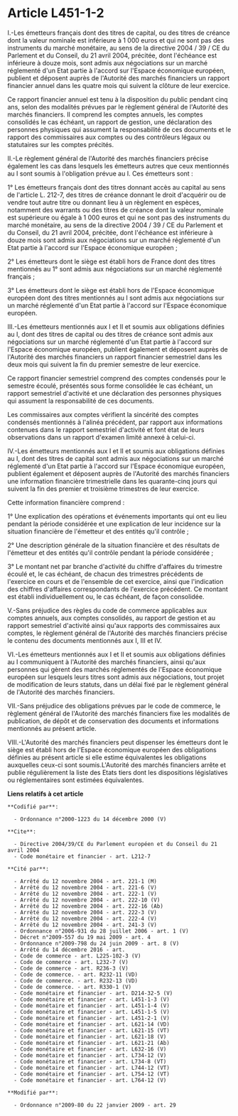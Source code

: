 # Article L451-1-2

I.-Les émetteurs français dont des titres de capital, ou des titres de créance dont la valeur nominale est inférieure à 1 000
euros et qui ne sont pas des instruments du marché monétaire, au sens de la directive 2004 / 39 / CE du Parlement et du
Conseil, du 21 avril 2004, précitée, dont l'échéance est inférieure à douze mois, sont admis aux négociations sur un marché
réglementé d'un Etat partie à l'accord sur l'Espace économique européen, publient et déposent auprès de l'Autorité des
marchés financiers un rapport financier annuel dans les quatre mois qui suivent la clôture de leur exercice. 

Ce rapport financier annuel est tenu à la disposition du public pendant cinq ans, selon des modalités prévues par le
règlement général de l'Autorité des marchés financiers. Il comprend les comptes annuels, les comptes consolidés le cas
échéant, un rapport de gestion, une déclaration des personnes physiques qui assument la responsabilité de ces documents et le
rapport des commissaires aux comptes ou des contrôleurs légaux ou statutaires sur les comptes précités. 

II.-Le règlement général de l'Autorité des marchés financiers précise également les cas dans lesquels les émetteurs autres
que ceux mentionnés au I sont soumis à l'obligation prévue au I. Ces émetteurs sont : 

1° Les émetteurs français dont des titres donnant accès au capital au sens de l'article L. 212-7, des titres de créance
donnant le droit d'acquérir ou de vendre tout autre titre ou donnant lieu à un règlement en espèces, notamment des warrants
ou des titres de créance dont la valeur nominale est supérieure ou égale à 1 000 euros et qui ne sont pas des instruments du
marché monétaire, au sens de la directive 2004 / 39 / CE du Parlement et du Conseil, du 21 avril 2004, précitée, dont
l'échéance est inférieure à douze mois sont admis aux négociations sur un marché réglementé d'un Etat partie à l'accord sur
l'Espace économique européen ; 

2° Les émetteurs dont le siège est établi hors de France dont des titres mentionnés au 1° sont admis aux négociations sur un
marché réglementé français ; 

3° Les émetteurs dont le siège est établi hors de l'Espace économique européen dont des titres mentionnés au I sont admis aux
négociations sur un marché réglementé d'un Etat partie à l'accord sur l'Espace économique européen. 

III.-Les émetteurs mentionnés aux I et II et soumis aux obligations définies au I, dont des titres de capital ou des titres
de créance sont admis aux négociations sur un marché réglementé d'un Etat partie à l'accord sur l'Espace économique européen,
publient également et déposent auprès de l'Autorité des marchés financiers un rapport financier semestriel dans les deux mois
qui suivent la fin du premier semestre de leur exercice. 

Ce rapport financier semestriel comprend des comptes condensés pour le semestre écoulé, présentés sous forme consolidée le
cas échéant, un rapport semestriel d'activité et une déclaration des personnes physiques qui assument la responsabilité de
ces documents. 

Les commissaires aux comptes vérifient la sincérité des comptes condensés mentionnés à l'alinéa précédent, par rapport aux
informations contenues dans le rapport semestriel d'activité et font état de leurs observations dans un rapport d'examen
limité annexé à celui-ci. 

IV.-Les émetteurs mentionnés aux I et II et soumis aux obligations définies au I, dont des titres de capital sont admis aux
négociations sur un marché réglementé d'un Etat partie à l'accord sur l'Espace économique européen, publient également et
déposent auprès de l'Autorité des marchés financiers une information financière trimestrielle dans les quarante-cinq jours
qui suivent la fin des premier et troisième trimestres de leur exercice. 

Cette information financière comprend : 

1° Une explication des opérations et événements importants qui ont eu lieu pendant la période considérée et une explication
de leur incidence sur la situation financière de l'émetteur et des entités qu'il contrôle ; 

2° Une description générale de la situation financière et des résultats de l'émetteur et des entités qu'il contrôle pendant
la période considérée ; 

3° Le montant net par branche d'activité du chiffre d'affaires du trimestre écoulé et, le cas échéant, de chacun des
trimestres précédents de l'exercice en cours et de l'ensemble de cet exercice, ainsi que l'indication des chiffres d'affaires
correspondants de l'exercice précédent. Ce montant est établi individuellement ou, le cas échéant, de façon consolidée.

V.-Sans préjudice des règles du code de commerce applicables aux comptes annuels, aux comptes consolidés, au rapport de
gestion et au rapport semestriel d'activité ainsi qu'aux rapports des commissaires aux comptes, le règlement général de
l'Autorité des marchés financiers précise le contenu des documents mentionnés aux I, III et IV. 

VI.-Les émetteurs mentionnés aux I et II et soumis aux obligations définies au I communiquent à l'Autorité des marchés
financiers, ainsi qu'aux personnes qui gèrent des marchés réglementés de l'Espace économique européen sur lesquels leurs
titres sont admis aux négociations, tout projet de modification de leurs statuts, dans un délai fixé par le règlement général
de l'Autorité des marchés financiers. 

VII.-Sans préjudice des obligations prévues par le code de commerce, le règlement général de l'Autorité des marchés
financiers fixe les modalités de publication, de dépôt et de conservation des documents et informations mentionnés au présent
article. 

VIII.-L'Autorité des marchés financiers peut dispenser les émetteurs dont le siège est établi hors de l'Espace économique
européen des obligations définies au présent article si elle estime équivalentes les obligations auxquelles ceux-ci sont
soumis.L'Autorité des marchés financiers arrête et publie régulièrement la liste des Etats tiers dont les dispositions
législatives ou réglementaires sont estimées équivalentes.

**Liens relatifs à cet article**

	**Codifié par**:

	  - Ordonnance n°2000-1223 du 14 décembre 2000 (V)

	**Cite**:

	  - Directive 2004/39/CE du Parlement européen et du Conseil du 21 avril 2004
	  - Code monétaire et financier - art. L212-7

	**Cité par**:

	  - Arrêté du 12 novembre 2004 - art. 221-1 (M)
	  - Arrêté du 12 novembre 2004 - art. 221-6 (V)
	  - Arrêté du 12 novembre 2004 - art. 222-1 (V)
	  - Arrêté du 12 novembre 2004 - art. 222-10 (V)
	  - Arrêté du 12 novembre 2004 - art. 222-16 (Ab)
	  - Arrêté du 12 novembre 2004 - art. 222-3 (V)
	  - Arrêté du 12 novembre 2004 - art. 222-4 (V)
	  - Arrêté du 12 novembre 2004 - art. 241-3 (V)
	  - Ordonnance n°2006-931 du 28 juillet 2006 - art. 1 (V)
	  - Décret n°2009-557 du 19 mai 2009 - art. 4
	  - Ordonnance n°2009-798 du 24 juin 2009 - art. 8 (V)
	  - Arrêté du 14 décembre 2016 - art.
	  - Code de commerce - art. L225-102-3 (V)
	  - Code de commerce - art. L232-7 (V)
	  - Code de commerce - art. R236-3 (V)
	  - Code de commerce. - art. R232-11 (VD)
	  - Code de commerce. - art. R232-13 (VD)
	  - Code de commerce. - art. R330-1 (V)
	  - Code monétaire et financier - art. D214-32-5 (V)
	  - Code monétaire et financier - art. L451-1-3 (V)
	  - Code monétaire et financier - art. L451-1-4 (V)
	  - Code monétaire et financier - art. L451-1-5 (V)
	  - Code monétaire et financier - art. L451-2-1 (V)
	  - Code monétaire et financier - art. L621-14 (VD)
	  - Code monétaire et financier - art. L621-15 (VT)
	  - Code monétaire et financier - art. L621-18 (V)
	  - Code monétaire et financier - art. L621-21 (Ab)
	  - Code monétaire et financier - art. L632-16 (V)
	  - Code monétaire et financier - art. L734-12 (V)
	  - Code monétaire et financier - art. L734-8 (VT)
	  - Code monétaire et financier - art. L744-12 (VT)
	  - Code monétaire et financier - art. L754-12 (VT)
	  - Code monétaire et financier - art. L764-12 (V)

	**Modifié par**:

	  - Ordonnance n°2009-80 du 22 janvier 2009 - art. 29
